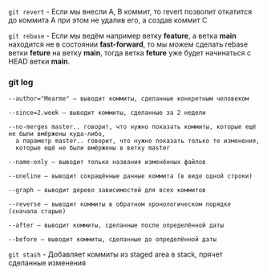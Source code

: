 ```git revert``` - Если мы внесли A, B коммит, то revert позволит откатится до коммита A при этом не удалив его, а создав коммит C  

```git rebase``` - Если мы ведём например ветку **feature**, а ветка **main** находится не в состоянии **fast-forward**, то мы можем сделать rebase ветки **feture** на ветку **main**,
тогда ветка **feture** уже будет начинаться с HEAD ветки **main**.

### git log
```
--author="Mearme" — выводит коммиты, сделанные конкретным человеком

--since=2.week — выводит коммиты, сделанные за 2 недели

--no-merges master.. говорит, что нужно показать коммиты, которые ещё не были вмёржены куда-либо,
  а параметр master.. говорит, что нужно показать только те изменения,
  которые ещё не были вмёржены в ветку master

--name-only — выводит только названия изменённых файлов

--oneline — выводит сокращённые данные коммита (в виде одной строки)

--graph — выводит дерево зависимостей для всех коммитов

--reverse — выводит коммиты в обратном хронологическом порядке (сначала старые)

--after — выводит коммиты, сделанные после определённой даты

--before — выводит коммиты, сделанные до определённой даты
```  

```git stash``` - Добавляет коммиты из staged area в stack, прячет сделанные изменения  


